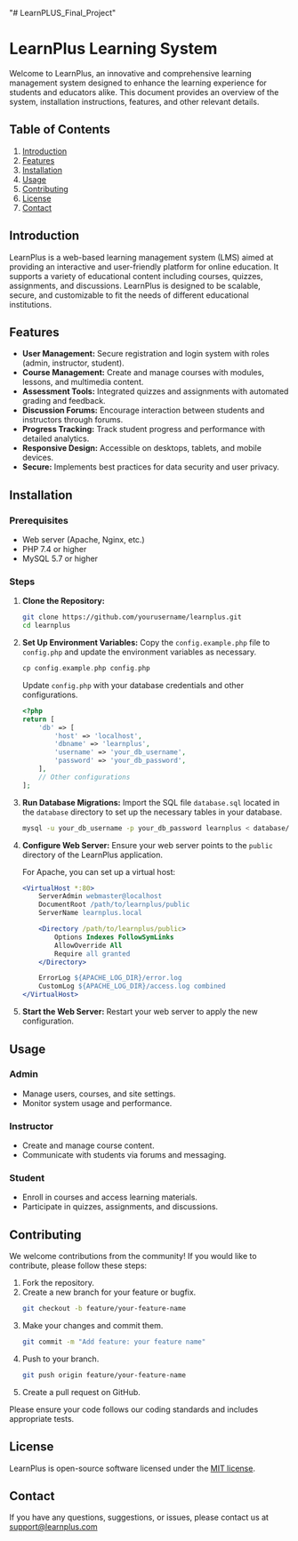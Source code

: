 "# LearnPLUS_Final_Project" 
# LearnPlus Learning System

Welcome to LearnPlus, an innovative and comprehensive learning management system designed to enhance the learning experience for students and educators alike. This document provides an overview of the system, installation instructions, features, and other relevant details.

## Table of Contents

1. [Introduction](#introduction)
2. [Features](#features)
3. [Installation](#installation)
4. [Usage](#usage)
5. [Contributing](#contributing)
6. [License](#license)
7. [Contact](#contact)

## Introduction

LearnPlus is a web-based learning management system (LMS) aimed at providing an interactive and user-friendly platform for online education. It supports a variety of educational content including courses, quizzes, assignments, and discussions. LearnPlus is designed to be scalable, secure, and customizable to fit the needs of different educational institutions.

## Features

- **User Management:** Secure registration and login system with roles (admin, instructor, student).
- **Course Management:** Create and manage courses with modules, lessons, and multimedia content.
- **Assessment Tools:** Integrated quizzes and assignments with automated grading and feedback.
- **Discussion Forums:** Encourage interaction between students and instructors through forums.
- **Progress Tracking:** Track student progress and performance with detailed analytics.
- **Responsive Design:** Accessible on desktops, tablets, and mobile devices.
- **Secure:** Implements best practices for data security and user privacy.

## Installation

### Prerequisites

- Web server (Apache, Nginx, etc.)
- PHP 7.4 or higher
- MySQL 5.7 or higher

### Steps

1. **Clone the Repository:**
    ```bash
    git clone https://github.com/yourusername/learnplus.git
    cd learnplus
    ```

2. **Set Up Environment Variables:**
    Copy the `config.example.php` file to `config.php` and update the environment variables as necessary.
    ```php
    cp config.example.php config.php
    ```

    Update `config.php` with your database credentials and other configurations.
    
    ```php
    <?php
    return [
        'db' => [
            'host' => 'localhost',
            'dbname' => 'learnplus',
            'username' => 'your_db_username',
            'password' => 'your_db_password',
        ],
        // Other configurations
    ];
    ```

3. **Run Database Migrations:**
    Import the SQL file `database.sql` located in the `database` directory to set up the necessary tables in your database.

    ```bash
    mysql -u your_db_username -p your_db_password learnplus < database/database.sql
    ```

4. **Configure Web Server:**
    Ensure your web server points to the `public` directory of the LearnPlus application.

    For Apache, you can set up a virtual host:

    ```apache
    <VirtualHost *:80>
        ServerAdmin webmaster@localhost
        DocumentRoot /path/to/learnplus/public
        ServerName learnplus.local

        <Directory /path/to/learnplus/public>
            Options Indexes FollowSymLinks
            AllowOverride All
            Require all granted
        </Directory>

        ErrorLog ${APACHE_LOG_DIR}/error.log
        CustomLog ${APACHE_LOG_DIR}/access.log combined
    </VirtualHost>
    ```

5. **Start the Web Server:**
    Restart your web server to apply the new configuration.

## Usage

### Admin

- Manage users, courses, and site settings.
- Monitor system usage and performance.

### Instructor

- Create and manage course content.
- Communicate with students via forums and messaging.

### Student

- Enroll in courses and access learning materials.
- Participate in quizzes, assignments, and discussions.

## Contributing

We welcome contributions from the community! If you would like to contribute, please follow these steps:

1. Fork the repository.
2. Create a new branch for your feature or bugfix.
    ```bash
    git checkout -b feature/your-feature-name
    ```
3. Make your changes and commit them.
    ```bash
    git commit -m "Add feature: your feature name"
    ```
4. Push to your branch.
    ```bash
    git push origin feature/your-feature-name
    ```
5. Create a pull request on GitHub.

Please ensure your code follows our coding standards and includes appropriate tests.

## License

LearnPlus is open-source software licensed under the [MIT license](LICENSE).

## Contact

If you have any questions, suggestions, or issues, please contact us at support@learnplus.com

